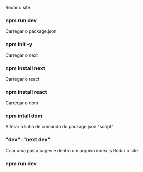 Rodar o site
### npm run dev
Carregar o package.json
### npm init -y
Carregar o next 
### npm install next
Carregar o react
### npm install react
Carregar o dom
### npm intall dom
Alterar a linha de comando do package.json "script"
### "dev": "next dev"
Criar uma pasta pages e dentro um arquivo index.js
Rodar o site
### npm run dev




